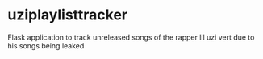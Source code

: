 # uziplaylisttracker
Flask application to track unreleased songs of the rapper lil uzi vert due to his songs being leaked
